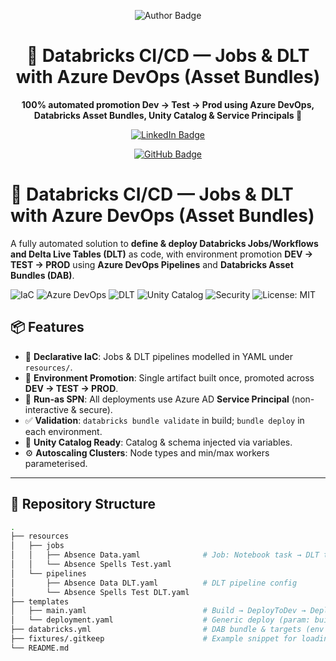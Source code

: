 <!-- 👑 AUTHOR BADGE -->
<p align="center">
  <img src="https://img.shields.io/badge/Made%20by-Kishore%20Kumar%20Nagisetty-ff69b4?style=for-the-badge&logo=crown&logoColor=white" alt="Author Badge"/>
</p>

<h1 align="center">🚀 Databricks CI/CD — Jobs & DLT with Azure DevOps (Asset Bundles)</h1>

<p align="center"><strong>100% automated promotion Dev → Test → Prod using Azure DevOps, Databricks Asset Bundles, Unity Catalog & Service Principals 👑</strong></p>

<p align="center">
  <a href="https://www.linkedin.com/in/kishorekumarnagisetty/">
    <img src="https://img.shields.io/badge/LinkedIn-Kishore%20Nagisetty-0A66C2?style=for-the-badge&logo=linkedin" alt="LinkedIn Badge"/>
  </a>
</p>

<p align="center">
  <a href="https://github.com/kishorenagisetty">
    <img src="https://img.shields.io/badge/GitHub-kishorenagisetty-181717?style=for-the-badge&logo=github" alt="GitHub Badge"/>
  </a>
</p>

# 🚀 Databricks CI/CD — Jobs & DLT with Azure DevOps (Asset Bundles)

A fully automated solution to **define & deploy Databricks Jobs/Workflows and Delta Live Tables (DLT)** as code, with environment promotion **DEV → TEST → PROD** using **Azure DevOps Pipelines** and **Databricks Asset Bundles (DAB)**.

![IaC](https://img.shields.io/badge/IaC-Databricks%20Asset%20Bundles-f59e0b?style=for-the-badge)
![Azure DevOps](https://img.shields.io/badge/CI%2FCD-Azure%20DevOps-2563eb?style=for-the-badge&logo=azuredevops)
![DLT](https://img.shields.io/badge/Delta%20Live%20Tables-DLT-10b981?style=for-the-badge)
![Unity Catalog](https://img.shields.io/badge/Unity%20Catalog-Ready-6b7280?style=for-the-badge)
![Security](https://img.shields.io/badge/Security-Service%20Principal-ef4444?style=for-the-badge)
![License: MIT](https://img.shields.io/badge/License-MIT-111827?style=for-the-badge)

## 📦 Features

- 🧱 **Declarative IaC**: Jobs & DLT pipelines modelled in YAML under `resources/`.
- 🔁 **Environment Promotion**: Single artifact built once, promoted across **DEV → TEST → PROD**.
- 🔐 **Run-as SPN**: All deployments use Azure AD **Service Principal** (non-interactive & secure).
- ✅ **Validation**: `databricks bundle validate` in build; `bundle deploy` in each environment.
- 🧾 **Unity Catalog Ready**: Catalog & schema injected via variables.
- ⚙️ **Autoscaling Clusters**: Node types and min/max workers parameterised.

---

## 📁 Repository Structure
```bash
.
├── resources
│   ├── jobs
│   │   ├── Absence Data.yaml              # Job: Notebook task → DLT task
│   │   └── Absence Spells Test.yaml
│   └── pipelines
│       ├── Absence Data DLT.yaml          # DLT pipeline config
│       └── Absence Spells Test DLT.yaml
├── templates
│   ├── main.yaml                          # Build → DeployToDev → DeployToTest
│   └── deployment.yaml                    # Generic deploy (param: buildEnv)
├── databricks.yml                         # DAB bundle & targets (env vars injected)
├── fixtures/.gitkeep                      # Example snippet for loading CSV fixtures (docs)
└── README.md
